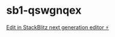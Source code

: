 # sb1-qswgnqex

[Edit in StackBlitz next generation editor ⚡️](https://stackblitz.com/~/github.com/jdisla1043/sb1-qswgnqex)